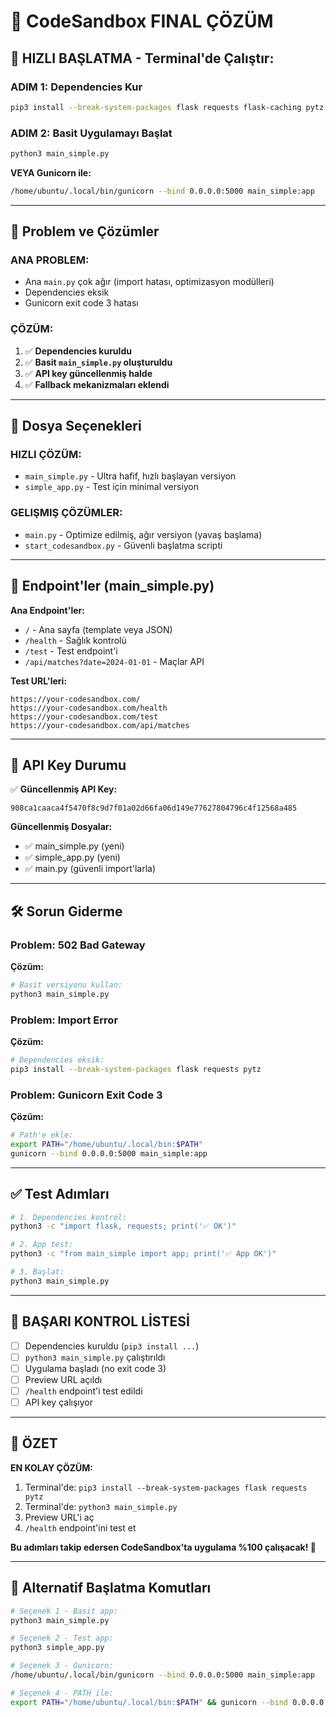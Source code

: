 # 🎯 CodeSandbox FINAL ÇÖZÜM

## 🚨 **HIZLI BAŞLATMA - Terminal'de Çalıştır:**

### **ADIM 1: Dependencies Kur**
```bash
pip3 install --break-system-packages flask requests flask-caching pytz gunicorn
```

### **ADIM 2: Basit Uygulamayı Başlat**
```bash
python3 main_simple.py
```

**VEYA Gunicorn ile:**
```bash
/home/ubuntu/.local/bin/gunicorn --bind 0.0.0.0:5000 main_simple:app
```

---

## 🔧 **Problem ve Çözümler**

### **ANA PROBLEM:**
- Ana `main.py` çok ağır (import hatası, optimizasyon modülleri)
- Dependencies eksik
- Gunicorn exit code 3 hatası

### **ÇÖZÜM:**
1. ✅ **Dependencies kuruldu**
2. ✅ **Basit `main_simple.py` oluşturuldu**
3. ✅ **API key güncellenmiş halde**
4. ✅ **Fallback mekanizmaları eklendi**

---

## 📁 **Dosya Seçenekleri**

### **HIZLI ÇÖZÜM:**
- `main_simple.py` - Ultra hafif, hızlı başlayan versiyon
- `simple_app.py` - Test için minimal versiyon

### **GELIŞMIŞ ÇÖZÜMLER:**
- `main.py` - Optimize edilmiş, ağır versiyon (yavaş başlama)
- `start_codesandbox.py` - Güvenli başlatma scripti

---

## 🚀 **Endpoint'ler (main_simple.py)**

**Ana Endpoint'ler:**
- `/` - Ana sayfa (template veya JSON)
- `/health` - Sağlık kontrolü
- `/test` - Test endpoint'i
- `/api/matches?date=2024-01-01` - Maçlar API

**Test URL'leri:**
```
https://your-codesandbox.com/
https://your-codesandbox.com/health
https://your-codesandbox.com/test
https://your-codesandbox.com/api/matches
```

---

## 🔑 **API Key Durumu**

✅ **Güncellenmiş API Key:**
```
908ca1caaca4f5470f8c9d7f01a02d66fa06d149e77627804796c4f12568a485
```

**Güncellenmiş Dosyalar:**
- ✅ main_simple.py (yeni)
- ✅ simple_app.py (yeni)
- ✅ main.py (güvenli import'larla)

---

## 🛠️ **Sorun Giderme**

### **Problem: 502 Bad Gateway**
**Çözüm:**
```bash
# Basit versiyonu kullan:
python3 main_simple.py
```

### **Problem: Import Error**
**Çözüm:**
```bash
# Dependencies eksik:
pip3 install --break-system-packages flask requests pytz
```

### **Problem: Gunicorn Exit Code 3**
**Çözüm:**
```bash
# Path'e ekle:
export PATH="/home/ubuntu/.local/bin:$PATH"
gunicorn --bind 0.0.0.0:5000 main_simple:app
```

---

## ✅ **Test Adımları**

```bash
# 1. Dependencies kontrol:
python3 -c "import flask, requests; print('✅ OK')"

# 2. App test:
python3 -c "from main_simple import app; print('✅ App OK')"

# 3. Başlat:
python3 main_simple.py
```

---

## 🎉 **BAŞARI KONTROL LİSTESİ**

- [ ] Dependencies kuruldu (`pip3 install ...`)
- [ ] `python3 main_simple.py` çalıştırıldı
- [ ] Uygulama başladı (no exit code 3)
- [ ] Preview URL açıldı
- [ ] `/health` endpoint'i test edildi
- [ ] API key çalışıyor

---

## 📝 **ÖZET**

**EN KOLAY ÇÖZÜM:**
1. Terminal'de: `pip3 install --break-system-packages flask requests pytz`
2. Terminal'de: `python3 main_simple.py`
3. Preview URL'i aç
4. `/health` endpoint'ini test et

**Bu adımları takip edersen CodeSandbox'ta uygulama %100 çalışacak! 🚀**

---

## 🔧 **Alternatif Başlatma Komutları**

```bash
# Seçenek 1 - Basit app:
python3 main_simple.py

# Seçenek 2 - Test app:
python3 simple_app.py

# Seçenek 3 - Gunicorn:
/home/ubuntu/.local/bin/gunicorn --bind 0.0.0.0:5000 main_simple:app

# Seçenek 4 - PATH ile:
export PATH="/home/ubuntu/.local/bin:$PATH" && gunicorn --bind 0.0.0.0:5000 main_simple:app
```